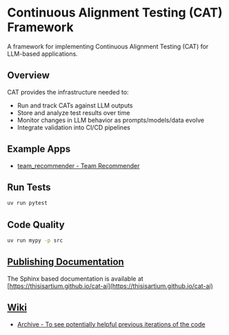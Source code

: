 # Continuous Alignment Testing (CAT) Framework

A framework for implementing Continuous Alignment Testing (CAT) for LLM-based applications.

## Overview

CAT provides the infrastructure needed to:

- Run and track CATs against LLM outputs
- Store and analyze test results over time
- Monitor changes in LLM behavior as prompts/models/data evolve
- Integrate validation into CI/CD pipelines

## Example Apps

- [team_recommender - Team Recommender](examples/team_recommender/readme.md)


## Run Tests

```bash
uv run pytest
```

## Code Quality

```bash
uv run mypy -p src
```

## [Publishing Documentation](https://thisisartium.github.io/continuous-alignment-testing)

The Sphinx based documentation is available at [https://thisisartium.github.io/cat-ai](https://thisisartium.github.io/cat-ai)

## [Wiki](wiki)

- [Archive - To see potentially helpful previous iterations of the code](wiki)
